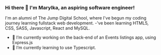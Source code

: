 ### Hi there 👋  I'm Marylka, an aspiring software engineer!
I'm an alumni of The Jump Digital School, where I've begun my coding journey learning fullstack web development. 
-'ve been learning HTML5, CSS, SASS, Javascript, React and MySQL.

<!--
**Marylkax/Marylkax** is a ✨ _special_ ✨ repository because its `README.md` (this file) appears on your GitHub profile.

Here are some ideas to get you started:

- 🔭 I’m currently working on the back-end of an Events listings app, using Express.

- 🌱 I’m currently learning ...
- 👯 I’m looking to collaborate on ...
- 🤔 I’m looking for help with ...
- 💬 Ask me about ...
- 📫 How to reach me: ...
- 😄 Pronouns: ...
- ⚡ Fun fact: ...
-->


- 🔭 I’m currently working on the back-end of an Events listings app, using Express.js
- 🌱 I’m currently learning to use Typescript.

